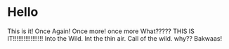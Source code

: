 # Hello
This is it!
Once Again!
Once more!
once more
What?????
THIS IS IT!!!!!!!!!!!!!!!!!
Into the Wild.
Int the thin air.
Call of the wild. 
why??
Bakwaas!

